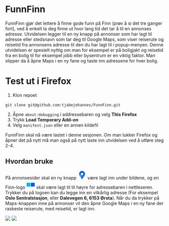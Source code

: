 # FunnFinn
FunnFinn gjør det lettere å finne gode funn på Finn (prøv å si det tre ganger fort), ved å enkelt la deg finne ut hvor lang tid det tar å til en annonses adresse. Utvidelsen legger til en ny knapp på annonser som har lagt til adresse eller stedsnavn som tar deg til Google Maps, som viser reiserute og reisetid fra annonsens adresse til den du har lagt til i popup-menyen. Denne utvidelsen er spesielt nyttig om man for eksempel er på boligjakt og reisetid fra en bolig til for eksempel jobb eller bysentrum er en viktig faktor. Man slipper da å åpne Maps i en ny fane og taste inn adressene for hver bolig.


# Test ut i Firefox

1. Klon repoet
```
git clone git@github.com:tjabejohannes/FunnFinn.git
```
2. Åpne `about:debugging` i addressebaren og velg **This Firefox**
3. Trykk **Load Temporary Add-on**
4. Velg `manifest.json` eller en annen kildefil

FunnFinn skal nå være lastet i denne sesjonen. Om man lukker Firefox og åpner det på nytt må man også på nytt laste inn utvidelsen ved å utføre steg 2-4.

## Hvordan bruke

På annonsesider skal en ny knapp <img src="https://github.com/tjabejohannes/FunnFinn/blob/main/PaaFinn/images/MapsGoogle.png" width=27> være lagt inn under bildene, og en Finn-logo <img src="https://github.com/tjabejohannes/FunnFinn/blob/main/PaaFinn/icons/funnfinn.png" width="27"> skal være lagt til til høyre for adressebaren i nettleseren. Trykker du på logoen kan du legge inn en vilkårlig adresse (For eksempel **Oslo Sentralstasjon**, eller **Dalevegen 6, 6153 Ørsta**). Når du da trykker på Maps-knappen inne på annonser vil den åpne Google Maps i en ny fane der raskeste reiserute, med reisetid, er lagt inn.

<img src="https://i.imgur.com/A8Kp3jY.png">
<img src="https://i.imgur.com/JYSFpga.png">
